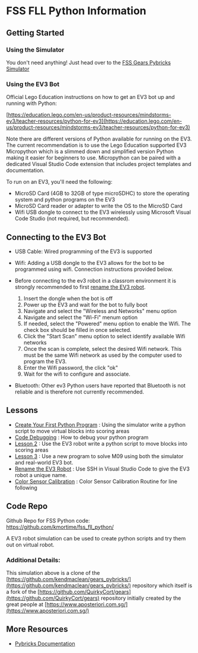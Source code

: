 # FSS FLL Python Information
## Getting Started
### Using the Simulator
You don't need anything!  Just head over to the [FSS Gears Pybricks Simulator](https://fssfll.github.io/gears/public/)
### Using the EV3 Bot
Official Lego Education instructions on how to get an EV3 bot up and running with Python: 

[https://education.lego.com/en-us/product-resources/mindstorms-ev3/teacher-resources/python-for-ev3](https://education.lego.com/en-us/product-resources/mindstorms-ev3/teacher-resources/python-for-ev3)

Note there are different versions of Python available for running on the EV3.  The current recommendation is to use the Lego Education supported EV3 Micropython which is a slimmed down and simplified version Python making it easier for beginners to use.  Micropython can be paired with a dedicated Visual Studio Code extension that includes project templates and documentation.

To run on an EV3, you'll need the following:
- MicroSD Card (4GB to 32GB of type microSDHC) to store the operating system and python programs on the EV3
- MicroSD Card reader or adapter to write the OS to the MicroSD Card
- Wifi USB dongle to connect to the EV3 wirelessly using Microsoft Visual Code Studio (not required, but recommended).  
## Connecting to the EV3 Bot

- USB Cable: Wired programming of the EV3 is supported
- Wifi: Adding a USB dongle to the EV3 allows for the bot to be programmed using wifi.  Connection instructions provided below.
- Before connecting to the ev3 robot in a classrom environment it is strongly recommended to first [rename the EV3 robot](./rename.md).
  1. Insert the dongle when the bot is off 
  2. Power up the EV3 and wait for the bot to fully boot
  3. Navigate and select the "Wireless and Networks" menu option
  4. Navigate and select the "Wi-Fi" menum option
  5. If needed, select the "Powered" menu option to enable the Wifi.  The check box should be filled in once selected.
  6. Click the "Start Scan" menu option to select identify available Wifi networks
  7. Once the scan is complete, select the desired Wifi network.  This must be the same Wifi network as used by the computer used to program the EV3.
  8. Enter the Wifi password, the click "ok"
  9. Wait for the wifi to configure and associate.

- Bluetooth: Other ev3 Python users have reported that Bluetooth is not reliable and is therefore not currently recommended.

## Lessons
- [Create Your First Python Program](./lessons/lesson1/lesson1.md) : Using the simulator write a python script to move virtual blocks into scoring areas
- [Code Debugging](./lessons/debugging/debugging.md) : How to debug your python program
- [Lesson 2](./lesson2/lesson2.md) : Use the EV3 robot write a python script to move blocks into scoring areas
- [Lesson 3](./lesson3/lesson3.md) : Use a new program to solve M09 using both the simulator and real-world EV3 bot.
- [Rename the EV3 Robot](./rename/rename.md) : Use SSH in Visual Studio Code to give the EV3 robot a unique name.
- [Color Sensor Calibration](./calibration/calibration.md) : Color Sensor Calibration Routine for line following
## Code Repo
Github Repo for FSS Python code:
https://github.com/kmortime/fss_fll_python/


A EV3 robot simulation can be used to create python scripts and try them out on virtual robot.

### Additional Details:
This simulation above is a clone of the [https://github.com/kendmaclean/gears_pybricks/](https://github.com/kendmaclean/gears_pybricks/) repository which itself is a fork of the [https://github.com/QuirkyCort/gears](https://github.com/QuirkyCort/gears) repository initially created by the great people at [https://www.aposteriori.com.sg/](https://www.aposteriori.com.sg/)
## More Resources

* [Pybricks Documentation](https://pybricks.com/ev3-micropython/index.html)
